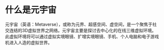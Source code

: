 # 什么是元宇宙

元宇宙（英语：Metaverse），或称为元界、超感空间、虚空间，是一个聚焦于社交连结的3D虚拟世界之网络。元宇宙主要是探讨去中心化的在线三维虚拟环境。此虚拟环境将可以通过虚拟实境眼镜、扩增实境眼镜、手机、个人电脑和电子游戏机进入人造的虚拟世界。